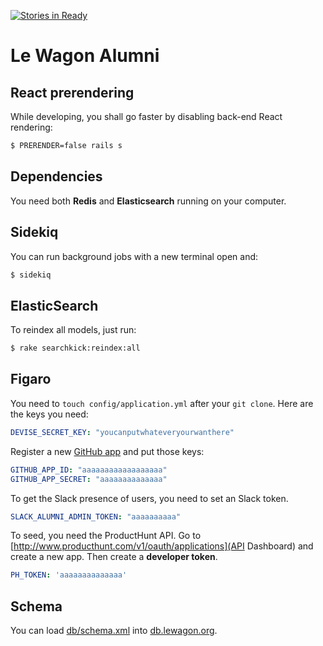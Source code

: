 [![Stories in Ready](https://badge.waffle.io/lewagon/alumni.png?label=ready&title=Ready)](https://waffle.io/lewagon/alumni)
# Le Wagon Alumni

## React prerendering

While developing, you shall go faster by disabling back-end React rendering:

```bash
$ PRERENDER=false rails s
```

## Dependencies

You need both **Redis** and **Elasticsearch** running on your computer.

## Sidekiq

You can run background jobs with a new terminal open and:

```bash
$ sidekiq
```

## ElasticSearch

To reindex all models, just run:

```bash
$ rake searchkick:reindex:all
```

## Figaro

You need to `touch config/application.yml` after your `git clone`. Here are the keys you need:

```yaml
DEVISE_SECRET_KEY: "youcanputwhateveryourwanthere"
```

Register a new [GitHub app](https://github.com/settings/developers) and put those keys:

```yaml
GITHUB_APP_ID: "aaaaaaaaaaaaaaaaaa"
GITHUB_APP_SECRET: "aaaaaaaaaaaaaa"
```

To get the Slack presence of users, you need to set an Slack token.

```yaml
SLACK_ALUMNI_ADMIN_TOKEN: "aaaaaaaaaa"
```

To seed, you need the ProductHunt API. Go to [http://www.producthunt.com/v1/oauth/applications](API Dashboard) and
create a new app. Then create a **developer token**.

```yaml
PH_TOKEN: 'aaaaaaaaaaaaaa'
```

## Schema

You can load [db/schema.xml](db/schema.xml) into [db.lewagon.org](http://db.lewagon.org).
